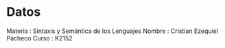 # Datos
Materia : Sintaxis y Semántica de los Lenguajes
Nombre : Cristian Ezequiel Pacheco
Curso : K2152



